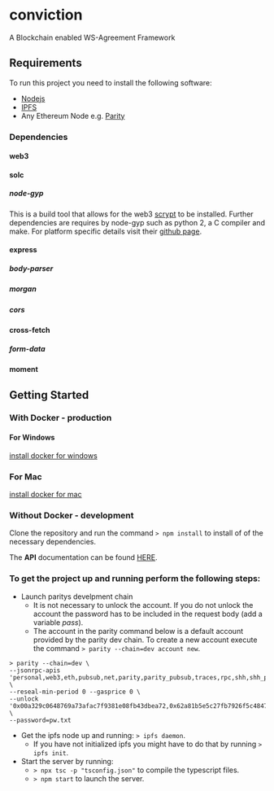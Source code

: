 # conviction

A Blockchain enabled WS-Agreement Framework

## Requirements

To run this project you need to install the following software:

* [Nodejs](https://nodejs.org)
* [IPFS](https://ipfs.io)
* Any Ethereum Node e.g. [Parity](https://parity.io)

### Dependencies

#### web3
#### solc
##### node-gyp
This is a build tool that allows for the web3 [scrypt](https://www.tarsnap.com/scrypt.html) to be installed.
Further dependencies are requires by node-gyp such as python 2, a C compiler and make. For platform specific details visit their [github page](https://github.com/nodejs/node-gyp).
#### express
##### body-parser
##### morgan
##### cors
#### cross-fetch
##### form-data
#### moment

## Getting Started

### With Docker - production

#### For Windows
[install docker for windows](https://docs.docker.com/docker-for-windows/install/)

### For Mac
[install docker for mac](https://docs.docker.com/docker-for-mac/install/)


### Without Docker - development

Clone the repository and run the command `> npm install` to install of of the necessary dependencies.

The **API** documentation can be found [HERE](https://documenter.getpostman.com/view/506234/RWaKU9XG#0ee83dff-4923-4ca3-9e30-f28491ff7a4a).

### To get the project up and running perform the following steps:
* Launch paritys develpment chain
  * It is not necessary to unlock the account. If you do not unlock the account the password has to be included in the request body (add a variable *pass*).
  * The account in the parity command below is a default account provided by the parity dev chain. To create a new account execute the command `> parity --chain=dev account new`.

```
> parity --chain=dev \ 
--jsonrpc-apis 'personal,web3,eth,pubsub,net,parity,parity_pubsub,traces,rpc,shh,shh_pubsub' \
--reseal-min-period 0 --gasprice 0 \ 
--unlock '0x00a329c0648769a73afac7f9381e08fb43dbea72,0x62a81b5e5c27fb7926f5c4847d5269dffc5128a5' \
--password=pw.txt
```

* Get the ipfs node up and running: `> ipfs daemon`. 
  * If you have not initialized ipfs you might have to do that by running `> ipfs init`.
* Start the server by running:
  * `> npx tsc -p "tsconfig.json"` to compile the typescript files.
  * `> npm start` to launch the server.







